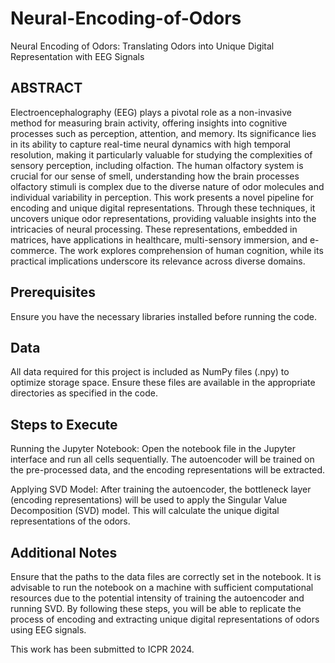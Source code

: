 # Neural-Encoding-of-Odors
Neural Encoding of Odors: Translating Odors into Unique Digital Representation with EEG Signals

## ABSTRACT 
Electroencephalography (EEG) plays a pivotal role as a non-invasive method for measuring brain activity, offering insights into cognitive processes such as perception, attention, and memory. Its significance lies in its ability to capture real-time neural dynamics with high temporal resolution, making it particularly valuable for studying the complexities of sensory perception, including olfaction. The human olfactory system is crucial for our sense of smell, understanding how the brain processes olfactory stimuli is complex due to the diverse nature of odor molecules and individual variability in perception. This work presents a novel pipeline for encoding and unique digital representations. Through these techniques, it uncovers unique odor representations, providing valuable insights into the intricacies of neural processing. These representations, embedded in matrices, have applications in healthcare, multi-sensory immersion, and e-commerce. The work explores comprehension of human cognition, while its practical implications underscore its relevance across diverse domains.

## Prerequisites
Ensure you have the necessary libraries installed before running the code. 

## Data
All data required for this project is included as NumPy files (.npy) to optimize storage space. Ensure these files are available in the appropriate directories as specified in the code.

## Steps to Execute
Running the Jupyter Notebook:
Open the notebook file in the Jupyter interface and run all cells sequentially. The autoencoder will be trained on the pre-processed data, and the encoding representations will be extracted.

Applying SVD Model:
After training the autoencoder, the bottleneck layer (encoding representations) will be used to apply the Singular Value Decomposition (SVD) model. This will calculate the unique digital representations of the odors.

## Additional Notes
Ensure that the paths to the data files are correctly set in the notebook.
It is advisable to run the notebook on a machine with sufficient computational resources due to the potential intensity of training the autoencoder and running SVD.
By following these steps, you will be able to replicate the process of encoding and extracting unique digital representations of odors using EEG signals.

This work has been submitted to ICPR 2024.



